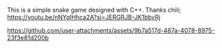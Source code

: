This is a simple snake game designed with C++.
Thanks chili;
https://youtu.be/nNYqIHhca2A?si=JERGRJB-JK1bbvRj

https://github.com/user-attachments/assets/9b7a517d-487a-4078-8975-23f3e81d200b

